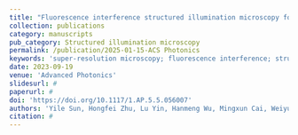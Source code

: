 ```yaml
---
title: "Fluorescence interference structured illumination microscopy for 3D morphology imaging with high axial resolution"
collection: publications
category: manuscripts
pub_category: Structured illumination microscopy
permalink: /publication/2025-01-15-ACS Photonics
keywords: 'super-resolution microscopy; fluorescence interference; structured illumination microscopy'
date: 2023-09-19
venue: 'Advanced Photonics'
slidesurl: #
paperurl: #
doi: 'https://doi.org/10.1117/1.AP.5.5.056007'
authors: 'Yile Sun, Hongfei Zhu, Lu Yin, Hanmeng Wu, Mingxun Cai, Weiyun Sun, Xinxun Yang, Jiaxiao Han, Wenjie Liu, Yubing Han, Xiang Hao, Cuifang Kuang, Xu Liu'
citation: #
---
```

